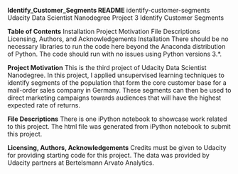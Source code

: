 **Identify_Customer_Segments README**
identify-customer-segments
Udacity Data Scientist Nanodegree Project 3 Identify Customer Segments

**Table of Contents**
Installation
Project Motivation
File Descriptions
Licensing, Authors, and Acknowledgements
Installation
There should be no necessary libraries to run the code here beyond the Anaconda distribution of Python. The code should run with no issues using Python versions 3.*.

**Project Motivation**
This is the third project of Udacity Data Scientist Nanodegree. In this project, I applied unsupervised learning techniques to identify segments of the population that form the core customer base for a mail-order sales company in Germany. These segments can then be used to direct marketing campaigns towards audiences that will have the highest expected rate of returns.

**File Descriptions**
There is one iPython notebook to showcase work related to this project. The html file was generated from iPython notebook to submit this project.

**Licensing, Authors, Acknowledgements**
Credits must be given to Udacity for providing starting code for this project. The data was provided by Udacity partners at Bertelsmann Arvato Analytics.
